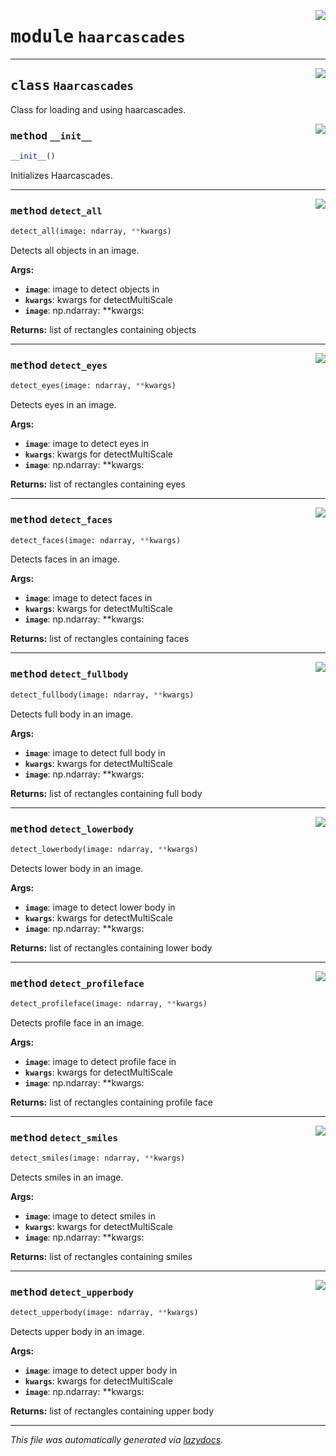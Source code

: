 <!-- markdownlint-disable -->

<a href="https://github.com/khalidelboray/cv-aid/blob/main/cv_aid/haarcascades.py#L0"><img align="right" style="float:right;" src="https://img.shields.io/badge/-source-cccccc?style=flat-square"></a>

# <kbd>module</kbd> `haarcascades`






---

<a href="https://github.com/khalidelboray/cv-aid/blob/main/cv_aid/haarcascades.py#L8"><img align="right" style="float:right;" src="https://img.shields.io/badge/-source-cccccc?style=flat-square"></a>

## <kbd>class</kbd> `Haarcascades`
Class for loading and using haarcascades. 

<a href="https://github.com/khalidelboray/cv-aid/blob/main/cv_aid/haarcascades.py#L11"><img align="right" style="float:right;" src="https://img.shields.io/badge/-source-cccccc?style=flat-square"></a>

### <kbd>method</kbd> `__init__`

```python
__init__()
```

Initializes Haarcascades. 




---

<a href="https://github.com/khalidelboray/cv-aid/blob/main/cv_aid/haarcascades.py#L167"><img align="right" style="float:right;" src="https://img.shields.io/badge/-source-cccccc?style=flat-square"></a>

### <kbd>method</kbd> `detect_all`

```python
detect_all(image: ndarray, **kwargs)
```

Detects all objects in an image. 



**Args:**
 
 - <b>`image`</b>:  image to detect objects in 
 - <b>`kwargs`</b>:  kwargs for detectMultiScale 
 - <b>`image`</b>:  np.ndarray: **kwargs: 



**Returns:**
 list of rectangles containing objects 

---

<a href="https://github.com/khalidelboray/cv-aid/blob/main/cv_aid/haarcascades.py#L65"><img align="right" style="float:right;" src="https://img.shields.io/badge/-source-cccccc?style=flat-square"></a>

### <kbd>method</kbd> `detect_eyes`

```python
detect_eyes(image: ndarray, **kwargs)
```

Detects eyes in an image. 



**Args:**
 
 - <b>`image`</b>:  image to detect eyes in 
 - <b>`kwargs`</b>:  kwargs for detectMultiScale 
 - <b>`image`</b>:  np.ndarray: **kwargs: 



**Returns:**
 list of rectangles containing eyes 

---

<a href="https://github.com/khalidelboray/cv-aid/blob/main/cv_aid/haarcascades.py#L48"><img align="right" style="float:right;" src="https://img.shields.io/badge/-source-cccccc?style=flat-square"></a>

### <kbd>method</kbd> `detect_faces`

```python
detect_faces(image: ndarray, **kwargs)
```

Detects faces in an image. 



**Args:**
 
 - <b>`image`</b>:  image to detect faces in 
 - <b>`kwargs`</b>:  kwargs for detectMultiScale 
 - <b>`image`</b>:  np.ndarray: **kwargs: 



**Returns:**
 list of rectangles containing faces 

---

<a href="https://github.com/khalidelboray/cv-aid/blob/main/cv_aid/haarcascades.py#L133"><img align="right" style="float:right;" src="https://img.shields.io/badge/-source-cccccc?style=flat-square"></a>

### <kbd>method</kbd> `detect_fullbody`

```python
detect_fullbody(image: ndarray, **kwargs)
```

Detects full body in an image. 



**Args:**
 
 - <b>`image`</b>:  image to detect full body in 
 - <b>`kwargs`</b>:  kwargs for detectMultiScale 
 - <b>`image`</b>:  np.ndarray: **kwargs: 



**Returns:**
 list of rectangles containing full body 

---

<a href="https://github.com/khalidelboray/cv-aid/blob/main/cv_aid/haarcascades.py#L116"><img align="right" style="float:right;" src="https://img.shields.io/badge/-source-cccccc?style=flat-square"></a>

### <kbd>method</kbd> `detect_lowerbody`

```python
detect_lowerbody(image: ndarray, **kwargs)
```

Detects lower body in an image. 



**Args:**
 
 - <b>`image`</b>:  image to detect lower body in 
 - <b>`kwargs`</b>:  kwargs for detectMultiScale 
 - <b>`image`</b>:  np.ndarray: **kwargs: 



**Returns:**
 list of rectangles containing lower body 

---

<a href="https://github.com/khalidelboray/cv-aid/blob/main/cv_aid/haarcascades.py#L150"><img align="right" style="float:right;" src="https://img.shields.io/badge/-source-cccccc?style=flat-square"></a>

### <kbd>method</kbd> `detect_profileface`

```python
detect_profileface(image: ndarray, **kwargs)
```

Detects profile face in an image. 



**Args:**
 
 - <b>`image`</b>:  image to detect profile face in 
 - <b>`kwargs`</b>:  kwargs for detectMultiScale 
 - <b>`image`</b>:  np.ndarray: **kwargs: 



**Returns:**
 list of rectangles containing profile face 

---

<a href="https://github.com/khalidelboray/cv-aid/blob/main/cv_aid/haarcascades.py#L82"><img align="right" style="float:right;" src="https://img.shields.io/badge/-source-cccccc?style=flat-square"></a>

### <kbd>method</kbd> `detect_smiles`

```python
detect_smiles(image: ndarray, **kwargs)
```

Detects smiles in an image. 



**Args:**
 
 - <b>`image`</b>:  image to detect smiles in 
 - <b>`kwargs`</b>:  kwargs for detectMultiScale 
 - <b>`image`</b>:  np.ndarray: **kwargs: 



**Returns:**
 list of rectangles containing smiles 

---

<a href="https://github.com/khalidelboray/cv-aid/blob/main/cv_aid/haarcascades.py#L99"><img align="right" style="float:right;" src="https://img.shields.io/badge/-source-cccccc?style=flat-square"></a>

### <kbd>method</kbd> `detect_upperbody`

```python
detect_upperbody(image: ndarray, **kwargs)
```

Detects upper body in an image. 



**Args:**
 
 - <b>`image`</b>:  image to detect upper body in 
 - <b>`kwargs`</b>:  kwargs for detectMultiScale 
 - <b>`image`</b>:  np.ndarray: **kwargs: 



**Returns:**
 list of rectangles containing upper body 




---

_This file was automatically generated via [lazydocs](https://github.com/ml-tooling/lazydocs)._
